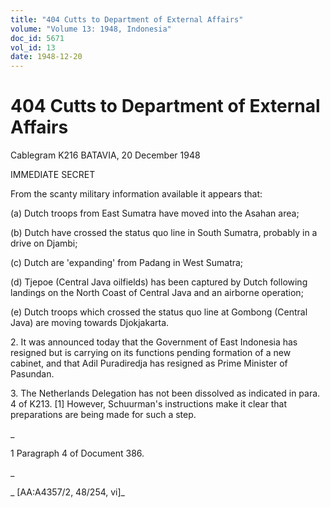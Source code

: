 ```yaml
---
title: "404 Cutts to Department of External Affairs"
volume: "Volume 13: 1948, Indonesia"
doc_id: 5671
vol_id: 13
date: 1948-12-20
---
```


# 404 Cutts to Department of External Affairs

Cablegram K216 BATAVIA, 20 December 1948

IMMEDIATE SECRET

From the scanty military information available it appears that:

(a) Dutch troops from East Sumatra have moved into the Asahan area;

(b) Dutch have crossed the status quo line in South Sumatra, probably in a drive on Djambi;

(c) Dutch are 'expanding' from Padang in West Sumatra;

(d) Tjepoe (Central Java oilfields) has been captured by Dutch following landings on the North Coast of Central Java and an airborne operation;

(e) Dutch troops which crossed the status quo line at Gombong (Central Java) are moving towards Djokjakarta.

2\. It was announced today that the Government of East Indonesia has resigned but is carrying on its functions pending formation of a new cabinet, and that Adil Puradiredja has resigned as Prime Minister of Pasundan.

3\. The Netherlands Delegation has not been dissolved as indicated in para. 4 of K213. [1] However, Schuurman's instructions make it clear that preparations are being made for such a step.

_

1 Paragraph 4 of Document 386.

_

_ [AA:A4357/2, 48/254, vi]_
